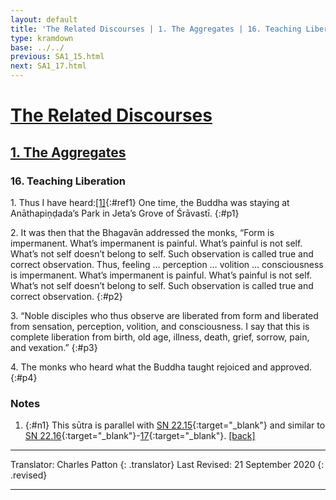 ```yaml
---
layout: default
title: 'The Related Discourses | 1. The Aggregates | 16. Teaching Liberation'
type: kramdown
base: ../../
previous: SA1_15.html
next: SA1_17.html
---
```


# [The Related Discourses](../index.html)
## [1. The Aggregates](index.html)
### 16. Teaching Liberation

1\. Thus I have heard:[\[1\]](#n1){:#ref1} One time, the Buddha was staying at Anāthapiṇḍada’s Park in Jeta’s Grove of Śrāvastī.
{:#p1}

2\. It was then that the Bhagavān addressed the monks, “Form is impermanent. What’s impermanent is painful. What’s painful is not self. What’s not self doesn’t belong to self. Such observation is called true and correct observation. Thus, feeling … perception … volition … consciousness is impermanent. What’s impermanent is painful. What’s painful is not self. What’s not self doesn’t belong to self. Such observation is called true and correct observation.
{:#p2}

3\. “Noble disciples who thus observe are liberated from form and liberated from sensation, perception, volition, and consciousness. I say that this is complete liberation from birth, old age, illness, death, grief, sorrow, pain, and vexation.”
{:#p3}

4\. The monks who heard what the Buddha taught rejoiced and approved.
{:#p4}

### Notes
1. {:#n1} This sūtra is parallel with [SN 22.15](https://suttacentral.net/sn22.15){:target="_blank"} and similar to [SN 22.16](https://suttacentral.net/sn22.16){:target="_blank"}-[17](https://suttacentral.net/sn22.17){:target="_blank"}. [\[back\]](#ref1)

---

Translator: Charles Patton
{: .translator}
Last Revised: 21 September 2020
{: .revised}

---